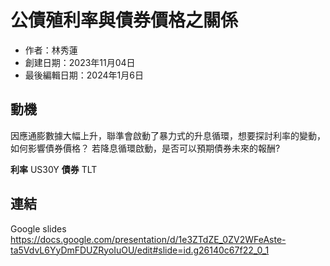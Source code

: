 # 公債殖利率與債券價格之關係

- 作者：林秀蓮  
- 創建日期：2023年11月04日  
- 最後編輯日期：2024年1月6日  

## 動機
因應通膨數據大幅上升，聯準會啟動了暴力式的升息循環，想要探討利率的變動，如何影響債券價格？
若降息循環啟動，是否可以預期債券未來的報酬?

**利率** 
US30Y
**債券** 
TLT

## 連結
Google slides https://docs.google.com/presentation/d/1e3ZTdZE_0ZV2WFeAste-ta5VdvL6YyDmFDUZRyoIuOU/edit#slide=id.g26140c67f22_0_1
